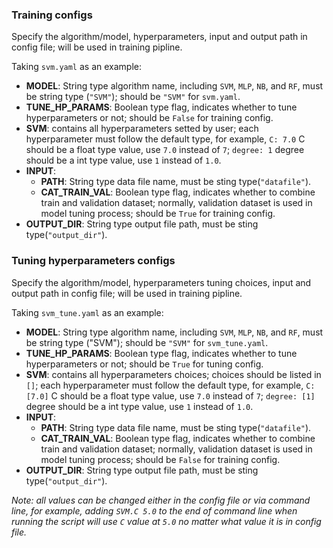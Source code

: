 ### Training configs
Specify the algorithm/model, hyperparameters, input and output path in config file; will be used in training pipline.

Taking `svm.yaml` as an example:
- **MODEL**: String type algorithm name, including `SVM`, `MLP`, `NB`, and `RF`, must be string type (`"SVM"`); should be `"SVM"` for  `svm.yaml`.
- **TUNE_HP_PARAMS**: Boolean type flag, indicates whether to tune hyperparameters or not; should be `False` for training config.
- **SVM**: contains all hyperparameters setted by user; each hyperparameter must follow the default type, for example, `C: 7.0` C should be a float type value, use `7.0` instead of `7`; `degree: 1` degree should be a int type value, use `1` instead of `1.0`.
- **INPUT**:
    - **PATH**: String type data file name, must be sting type(`"datafile"`).
    - **CAT_TRAIN_VAL**: Boolean type flag, indicates whether to combine train and validation dataset; normally, validation dataset is used in model tuning process; should be `True` for training config.
- **OUTPUT_DIR**: String type output file path, must be sting type(`"output_dir"`).


### Tuning hyperparameters configs
Specify the algorithm/model, hyperparameters tuning choices, input and output path in config file; will be used in training pipline.

Taking `svm_tune.yaml` as an example:
- **MODEL**: String type algorithm name, including `SVM`, `MLP`, `NB`, and `RF`, must be string type ("SVM"); should be `"SVM"` for  `svm_tune.yaml`.
- **TUNE_HP_PARAMS**: Boolean type flag, indicates whether to tune hyperparameters or not; should be `True` for tuning config.
- **SVM**: contains all hyperparameters choices; choices should be listed in `[]`; each hyperparameter must follow the default type, for example, `C: [7.0]` C should be a float type value, use `7.0` instead of `7`; `degree: [1]` degree should be a int type value, use `1` instead of `1.0`.
- **INPUT**:
    - **PATH**: String type data file name, must be sting type(`"datafile"`).
    - **CAT_TRAIN_VAL**: Boolean type flag, indicates whether to combine train and validation dataset; normally, validation dataset is used in model tuning process; should be `False` for training config.
- **OUTPUT_DIR**: String type output file path, must be sting type(`"output_dir"`).


*Note: all values can be changed either in the config file or via command line, for example, adding `SVM.C 5.0` to the end of command line when running the script will use `C` value at `5.0` no matter what value it is in config file.* 